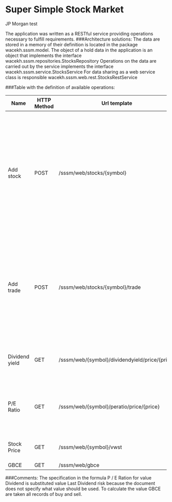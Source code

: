 # Super Simple Stock Market
JP Morgan test

The application was written as a RESTful service providing operations necessary to fulfill requirements.
###Architecture solutions:
The data are stored in a memory of their definition is located in the package wacekh.sssm.model.
The object of a hold data in the application is an object that implements the interface wacekh.sssm.repositories.StocksRepository
Operations on the data are carried out by the service implements the interface wacekh.sssm.service.StocksService
For data sharing as a web service class is responsible wacekh.sssm.web.rest.StocksRestService

###Table with the definition of available operations:

|Name|HTTP Method|Url template|Description|
|---|---|---|---|
|Add stock|POST|/sssm/web/stocks/{symbol}|Url parameter:<br>symbol - Stock symbol, <br>Parameter form:<br>type - typ of stock, (COMMON, PREFERRED) <br>lastDividend - value of last dividend <br>fixedDividend - value of field <br>parValue - par value|
|Add trade|POST|/sssm/web/stocks/{symbol}/trade|Url parameter:<br>symbol - Stock symbol<br>Form parameter:<br>timestamp - timestamp of creation trade <br>quanity- of operation <br>indicator - typ of operation (BUY,SELL)|
|Dividend yield|GET|/sssm/web/{symbol}/dividendyield/price/{price}|Url parameter:<br>symbol - Stock symbol<br>price - price to calculation|
|P/E Ratio|GET|/sssm/web/{symbol}/peratio/price/{price}|Url parameter:<br>symbol - Stock symbol <br>price - price to calculation Volume Weighted |
|Stock Price|GET|/sssm/web/{symbol}/vwst|Url parameter:<br>symbol - Stock symbol|
|GBCE|GET|/sssm/web/gbce||

###Comments:
The specification in the formula P / E Ration for value Dividend is substituted value Last Dividend risk because the document does not specify what value should be used.
To calculate the value GBCE are taken all records of buy and sell.



